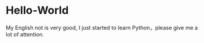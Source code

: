 # Hello-World 

My English not is very good, I just started to learn Python，please give me a lot of attention.
